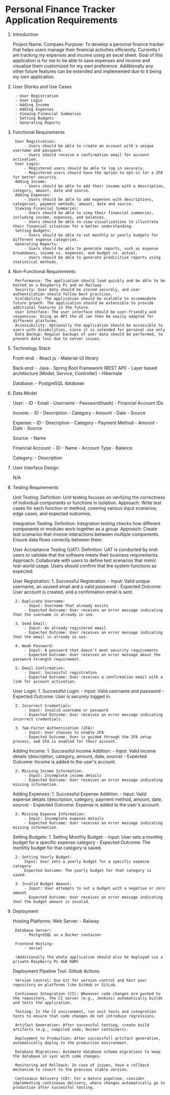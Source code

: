 # Personal Finance Tracker Application Requirements
1. Introduction

    Project Name: Compaes
    Purpose: To develop a personal finance tracker that helps users manage their financial activities efficiently. Currently I am tracking my expenses and income using an excel sheet.
	Goal of this application is for me to be able to save expenses and income and visualize them customized for my own preference. Additionally any other future features can be extended and implemented due to it being my own application.

2. User Stories and Use Cases

        - User Registration
        - User Login
        - Adding Income
        - Adding Expenses
        - Viewing Financial Summaries
        - Setting Budgets
        - Generating Reports

3. Functional Requirements

        User Registration:
            - Users should be able to create an account with a unique username and password.
            - Users should receive a confirmation email for account activation.
        User Login:
            - Registered users should be able to log in securely.
			- Registered users should have the option to opt-in for a 2FA for better security.
        Adding Income:
            - Users should be able to add their income with a description, category, amount, date and source.
        Adding Expenses:
            - Users should be able to add expenses with descriptions, categories, payment methods, amount, date and source.
        Viewing Financial Summaries:
            - Users should be able to view their financial summaries, including income, expenses, and balances.
			- Users should be able to view visualizations to illustrate their financial situation for a better understanding.
        Setting Budgets:
            - Users should be able to set monthly or yearly budgets for different expense categories.
        Generating Reports:
            - Users should be able to generate reports, such as expense breakdowns, income vs. expenses, and budget vs. actual.
			- Users should be able to generate predicitive reports using statistical methods.

4. Non-Functional Requirements

        Performance: The application should load quickly and be able to be hosted on a Raspberry Pi and on Railway
        Security: User data should be stored securely, and user authentication should follow best practices.
        Scalability: The application should be scalable to accommodate future growth. The application should be extensible to provide additional features in the future.
        User Interface: The user interface should be user-friendly and responsive. Using an API the UI can then be easily adapted for different platforms.
        Accessibility: Optionally the application should be accessible to users with disabilities, since it is intended for personal use only
        Data Backup: Regular backups of user data should be performed, to prevent data loss due to server issues.

5. Technology Stack

	Front-end:
		- React.js
		- Material-UI library
	
	Back-end:
		- Java 
		- Spring Boot Framework (REST API)
		- Layer based architecture (Model, Service, Controller)
		- Hibernate
		
	Database:
		- PostgreSQL database

6. Data Model

	User:
		- ID
		- Email
		- Username
		- Password(hash)
		- Financial Account IDs
		
	Income:
		- ID
		- Description
		- Category
		- Amount
		- Date
		- Source
		
	Expense:
		- ID
		- Description
		- Category
		- Payment Method
		- Amount
		- Date
		- Source
		
	Source:
		- Name
	
	Financial Account:
		- ID
		- Name
		- Account Type
		- Balance
	
	Category:
		- Description
		
7. User Interface Design

    N/A

8. Testing Requirements

	Unit Testing:
        Definition: Unit testing focuses on verifying the correctness of individual components or functions in isolation.
        Approach: Write test cases for each function or method, covering various input scenarios, edge cases, and expected outcomes.

    Integration Testing:
        Definition: Integration testing checks how different components or modules work together as a group.
        Approach: Create test scenarios that involve interactions between multiple components. Ensure data flows correctly between them.

    User Acceptance Testing (UAT):
        Definition: UAT is conducted by end-users to validate that the software meets their business requirements.
        Approach: Collaborate with users to define test scenarios that mimic real-world usage. Users should confirm that the system functions as expected.
	
			
	User Registration:
		1. Successful Registration:
			- Input: Valid unique username, an usused email and a valid password 
			- Expected Outcome: User account is created, and a confirmation email is sent.

		2. Duplicate Username:
			- Input: Username that already exists
			- Expected Outcome: User receives an error message indicating that the username is already in use.
			
		3. Used Email:
			- Input: An already registered email
			- Expected Outcome: User receives an error message indicating that the email is already in use.

		4. Weak Password:
			- Input: A password that doesn't meet security requirements
			- Expected Outcome: User receives an error message about the password strength requirement.

		5. Email Confirmation:
			- Input: Successful registration
			- Expected Outcome: User receives a confirmation email with a link for account activation.

	User Login:
		1. Successful Login:
			- Input: Valid username and password
			- Expected Outcome: User is securely logged in.

		2. Incorrect Credentials:
			- Input: Invalid username or password
			- Expected Outcome: User receives an error message indicating incorrect credentials.

		3. Two-Factor Authentication (2FA):
			- Input: User chooses to enable 2FA
			- Expected Outcome: User is guided through the 2FA setup process, and 2FA is enabled for their account.

	Adding Income:
		1. Successful Income Addition:
			- Input: Valid income details (description, category, amount, date, source)
			- Expected Outcome: Income is added to the user's account.

		2. Missing Income Information:
			- Input: Incomplete income details
			- Expected Outcome: User receives an error message indicating missing information.

	Adding Expenses:
		1. Successful Expense Addition:
			- Input: Valid expense details (description, category, payment method, amount, date, source)
			- Expected Outcome: Expense is added to the user's account.

		2. Missing Expense Information:
			- Input: Incomplete expense details
			- Expected Outcome: User receives an error message indicating missing information.

	Setting Budgets:
		1. Setting Monthly Budget:
			- Input: User sets a monthly budget for a specific expense category
			- Expected Outcome: The monthly budget for that category is saved.

		2. Setting Yearly Budget:
			Input: User sets a yearly budget for a specific expense category
			Expected Outcome: The yearly budget for that category is saved.

		3. Invalid Budget Amount:
			- Input: User attempts to set a budget with a negative or zero amount
			- Expected Outcome: User receives an error message indicating that the budget amount is invalid.

9. Deployment

    Hosting Platforms:
		Web Server:
			- Railway
		
		Database Server:
			- PostgreSQL on a Docker container
		
		Frontend Hosting:
			- Vercel
		
		(Additionally the whole application should also be deployed via a private Raspberry Pi 4GB RAM)
	
	Deployment Pipeline
		Tool: Github Actions
		
		Version Control: Use Git for version control and host your repository on platforms like GitHub or GitLab.

		Continuous Integration (CI): Whenever code changes are pushed to the repository, the CI server (e.g., Jenkins) automatically builds and tests the application.

		Testing: In the CI environment, run unit tests and integration tests to ensure that code changes do not introduce regressions.

		Artifact Generation: After successful testing, create build artifacts (e.g., compiled code, Docker containers).
		
		Deployment to Production: After successfull artifact generation, automatically deploy to the production environment.
		
		Database Migrations: Automate database schema migrations to keep the database in sync with code changes.

		Monitoring and Rollback: In case of issues, have a rollback mechanism to revert to the previous stable version.

		Continuous Delivery (CD): For a mature pipeline, consider implementing continuous delivery, where changes automatically go to production after successful testing.		
